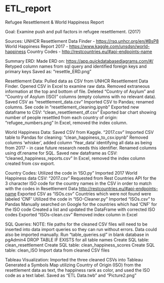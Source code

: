 # ETL_report

Refugee Resettlement & World Happiness Report

Goal: Examine push and pull factors in refugee resettlement. (2017)

Sources: 
UNHCR Resettlement Data Finder - https://rsq.unhcr.org/en/#BsP8
World Happiness Report 2017 - https://www.kaggle.com/unsdsn/world-happiness
Country Codes -  http://restcountries.eu/#api-endpoints-name

Summary ERD: 
Made ERD on: https://app.quickdatabasediagrams.com/#/
Retyped column names from sql query and identified foreign keys and primary keys
Saved as: “resettle_ERD.png”




Resettlement Data:
Pulled data as CSV from UNHCR Resettlement Data Finder.
Opened CSV in Excel to examine raw data.
Removed extraneous information at the top and bottom of file.
Deleted “Country of Asylum” and “Country of Asylum (ISO)” columns (empty columns with no relevant data).
Saved CSV as “resettlement_data.csv”
Imported CSV to Pandas; renamed columns.  See code in “resettlement_cleaning.ipynb”
Exported new dataframe to CSV: “clean_resettlement_df.csv”
Exported bar chart showing number of people resettled from each country of origin: “refugee_numbers.png”
In Excel, removed the index column.


World Happiness Data:
Saved CSV from Kaggle. “2017.csv”
Imported CSV table to Pandas for cleaning: “clean_happiness_to_csv.ipynb”
Removed columns ‘whisker’, added column ‘Year_data’ identifying all data as being from 2017 - in case future research needs this identifier.
Renamed columns using df.rename for SQL.
Saved new dataframe as CSV: “cleaned_happiness_reports.csv”
In Excel, removed the index column created from csv export.



Country Codes:
Utilized the code in ‘ISO.py”
Imported 2017 World Happiness data CSV: “2017.csv”
Requested from Rest Countries API for the 3 character ISO code for the country names in the CSV in order to match with the codes in Resettlement Data
http://restcountries.eu/#api-endpoints-name
Exported CSV as “ISOs.csv”
Countries which were not found were labeled ‘CNF’
Utilized the code in “ISO-Cleaner.py”
Imported “ISOs.csv” to Pandas
Manually searched on Google for the countries which had ‘CNF’ for the ISO code
Created a list and updated the DataFrame with corrected ISO codes
Exported “ISOs-clean.csv”
Removed index column in Excel

SQL Queries:
NOTE: file paths for the cleaned CSV files will need to be inserted into data import queries so they can run without errors. Data could also be imported manually.
Run “table_queries.sql” in blank database in pgAdmin4
DROP TABLE IF EXISTS for all table names
Create SQL table: clean_resettlement
Create SQL table: clean_happiness_scores
Create SQL table: clean_ISO
Import data from cleaned CSV files 

Tableau Visualization: 
Imported the three cleaned CSVs into Tableau
Generated a Symbols Map utilizing Country of Origin (ISO) from the resettlement data as text, the happiness rank as color, and used the ISO code as a text label.
Saved as “ETL Data.twb” and “Picture2.png”
